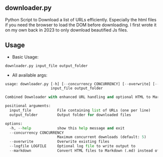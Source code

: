 ## downloader.py

Python Script to Download a list of URLs efficiently. Especially the html files if you need the browser to load the DOM before downloading. I first wrote it on my own back in 2023 to only download beautified Js files.

## Usage

- Basic Usage:
  
```sh
downloader.py input_file output_folder
```

- All available args:

```py
usage: downloader.py [-h] [--concurrency CONCURRENCY] [--overwrite] [--logfile LOGFILE] [--markdown]
                     input_file output_folder

Combined Downloader with enhanced URL handling and optional HTML to Markdown conversion.

positional arguments:
  input_file            File containing list of URLs (one per line)
  output_folder         Output folder for downloaded files

options:
  -h, --help            show this help message and exit
  --concurrency CONCURRENCY
                        Maximum concurrent downloads (default: 5)
  --overwrite           Overwrite existing files
  --logfile LOGFILE     Optional log file to write output to
  --markdown            Convert HTML files to Markdown (.md) instead of saving as HTML

```

